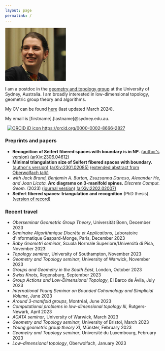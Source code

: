 ```yaml
---
layout: page
permalink: /
---
```

<img src="files/profile_2023.jpg" alt="Headshot of me. Photo credit: Stefan Friedl." title="Headshot of me. Photo credit: Stefan Friedl." width=197 height=172 >

I am a postdoc in the [geometry and topology group](https://www.sydney.edu.au/science/our-research/research-areas/mathematics-and-statistics/geometry-topology.html) at the University of Sydney, Australia.
I am broadly interested in low-dimensional topology, geometric group theory and algorithms.

My CV can be found [here](files/AJackson_CV.pdf) (last updated March 2024).

My email is [firstname].[lastname]@sydney.edu.au.

<a
    id="cy-effective-orcid-url"
    class="underline"
     href="https://orcid.org/0000-0002-8666-2827"
     target="orcid.widget"
     rel="me noopener noreferrer"
     style="vertical-align: top">
     <img
        src="https://orcid.org/sites/default/files/images/orcid_16x16.png"
        style="width: 1em; margin-inline-start: 0.5em"
        alt="ORCID iD icon"/>
      https://orcid.org/0000-0002-8666-2827
    </a>

### Preprints and papers
- __Recognition of Seifert fibered spaces with boundary is in NP.__ [(author's version)](papers/AJackson_SFS_recognition_with_boundary.pdf) [(arXiv:2306.04612)](https://arxiv.org/abs/2306.04612)
- __Minimal triangulation size of Seifert fibered spaces with boundary.__ [(author's version)](papers/AJackson_SFS_Triangulation_bound.pdf) [(arXiv:2301.02085)](https://arxiv.org/abs/2301.02085) [(extended abstract from Oberwolfach talk)](https://publications.mfo.de/handle/mfo/4015)
- _with Jack Brand, Benjamin A. Burton, Zsuzsanna Dancso, Alexander He, and Joan Licata._ __Arc diagrams on 3-manifold spines.__ *Discrete Comput. Geom.* (2023) [(journal version)](https://link.springer.com/article/10.1007/s00454-023-00539-4) [(arXiv:2202.02007)](https://arxiv.org/abs/2202.02007)
- __Seifert fibered spaces: triangulation and recognition__ (PhD thesis). [(version of record)](http://dx.doi.org/10.5287/ora-o1oprj8zn)

### Recent travel
- *Oberseminar Geometric Group Theory*, Universität Bonn, December 2023
- *Séminaire Algorithmique Discrète et Applications*, Laboratoire d'Informatique Gaspard-Monge, Paris, December 2023
- *Baby Geometri seminar*, Scuola Normale Superiore/Università di Pisa, November 2023
- *Topology seminar*, University of Southampton, November 2023
- *Geometry and Topology seminar*, University of Warwick, November 2023
- *Groups and Geometry in the South East*, London, October 2023
- *Swiss Knots*, Regensburg, September 2023
- *Group Actions and Low-Dimensional Topology*, El Barco de Ávila, July 2023
- *International Young Seminar on Bounded Cohomology and Simplicial Volume*, June 2023
- *Around 3-manifold groups*, Montréal, June 2023
- *Computational problems in low-dimensional topology III*, Rutgers-Newark, April 2023
- *AGATA seminar*, University of Warwick, March 2023
- *Geometry and Topology seminar*, University of Bristol, March 2023
- *Young geometric group theory XI*, Münster, February 2023
- *Geometry and Topology seminar*, Université du Luxembourg, February 2023
- *Low-dimensional topology*, Oberwolfach, January 2023
